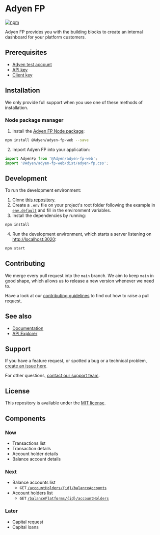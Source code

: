 # Adyen FP

[![npm](https://img.shields.io/npm/v/@Adyen/adyen-fp-web.svg)](http://npm.im/pablo/adyen-fp)

Adyen FP provides you with the building blocks to create an internal dashboard for your platform customers.

## Prerequisites

* [Adyen test account](https://www.adyen.com/signup)
* [API key](https://docs.adyen.com/development-resources/how-to-get-the-api-key)
* [Client key](https://docs.adyen.com/development-resources/client-side-authentication#get-your-client-key)

## Installation

We only provide full support when you use one of these methods of installation.

### Node package manager

1. Install the [Adyen FP Node package](https://www.npmjs.com/package/@adyen/adyen-fp):

  ```sh
  npm install @Adyen/adyen-fp-web --save
  ```

2. Import Adyen FP into your application:

  ```js
  import AdyenFp from '@Adyen/adyen-fp-web';
  import '@Adyen/adyen-fp-web/dist/adyen-fp.css';
  ```

## Development

To run the development environment:

1. Clone [this repository](https://github.com/Adyen/adyen-fp-web).
2. Create a `.env` file on your project's root folder following the example in [`env.default`](env.default) and fill in the environment variables.
3. Install the dependencies by running:
  ```sh
  npm install
  ```
4. Run the development environment, which starts a server listening on [http://localhost:3020](http://localhost:3030):
  ```sh
  npm start
  ```

## Contributing

We merge every pull request into the `main` branch. We aim to keep `main` in good shape, which allows us to release a new version whenever we need to.

Have a look at our [contributing guidelines](https://github.com/Adyen/.github/blob/main/CONTRIBUTING.md) to find out how to raise a pull request.

## See also

- [Documentation](https://docs.adyen.com/)
- [API Explorer](https://docs.adyen.com/api-explorer/)

## Support

If you have a feature request, or spotted a bug or a technical problem, [create an issue here](https://github.com/Adyen/adyen-fp-web/issues/new/choose).

For other questions, [contact our support team](https://support.adyen.com/hc/en-us/requests/new?ticket_form_id=360000705420).

## License

This repository is available under the [MIT license](LICENSE).

## Components

### Now
- Transactions list
- Transaction details
- Account holder details
- Balance account details

### Next
- Balance accounts list
  - `GET` [`/accountHolders/{id}/balanceAccounts`](https://docs.adyen.com/api-explorer/balanceplatform/2/get/accountHolders/_id_/balanceAccounts)
- Account holders list
    - `GET` [`/balancePlatforms/{id}/accountHolders`](https://docs.adyen.com/api-explorer/balanceplatform/2/get/balancePlatforms/_id_/accountHolders)


### Later
- Capital request
- Capital loans